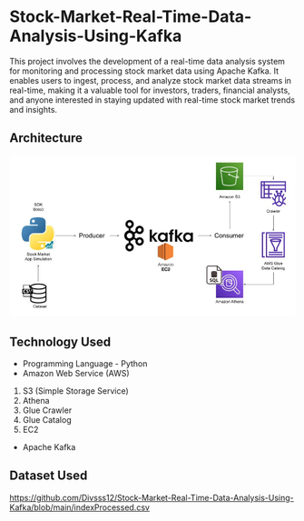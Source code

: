 # Stock-Market-Real-Time-Data-Analysis-Using-Kafka

This project involves the development of a real-time data analysis system for monitoring and processing stock market data using Apache Kafka. It enables users to ingest, process, and analyze stock market data streams in real-time, making it a valuable tool for investors, traders, financial analysts, and anyone interested in staying updated with real-time stock market trends and insights.

## Architecture 
<img src="Architecture.jpg">

## Technology Used
- Programming Language - Python
- Amazon Web Service (AWS)
1. S3 (Simple Storage Service)
2. Athena
3. Glue Crawler
4. Glue Catalog
5. EC2
- Apache Kafka


## Dataset Used
https://github.com/Divsss12/Stock-Market-Real-Time-Data-Analysis-Using-Kafka/blob/main/indexProcessed.csv
